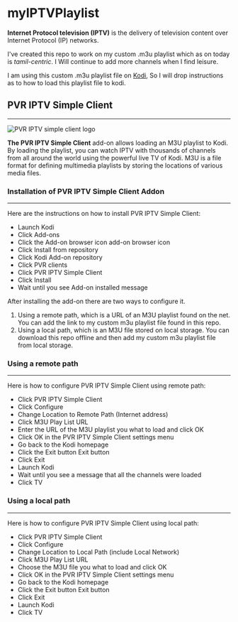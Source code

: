 # myIPTVPlaylist

**Internet Protocol television (IPTV)** is the delivery of television content over Internet Protocol (IP) networks.

I've created this repo to work on my custom .m3u playlist which as on today is *tamil-centric*. I Will continue to add more channels when I find leisure. 

I am using this custom .m3u playlist file on [Kodi](https://kodi.tv/ "Kodi"), So I will drop instructions as to how to load this playlist file to kodi.  

## PVR IPTV Simple Client 
--------------------------
![PVR IPTV simple client logo](https://kodi.tv/images/addons/matrix/pvr.iptvsimple/icon.png)

**The PVR IPTV Simple Client** add-on allows loading an M3U playlist to Kodi. By loading the playlist, you can watch IPTV with thousands of channels from all around the world using the powerful live TV of Kodi. M3U is a file format for defining multimedia playlists by storing the locations of various media files.

### Installation of PVR IPTV Simple Client Addon
--------------------------------------------------
Here are the instructions on how to install PVR IPTV Simple Client:
* Launch Kodi
* Click Add-ons
* Click the Add-on browser icon  add-on browser icon
* Click Install from repository
* Click Kodi Add-on repository
* Click PVR clients
* Click PVR IPTV Simple Client
* Click Install
* Wait until you see Add-on installed message

After installing the add-on there are two ways to configure it. 
1. Using a remote path, which is a URL of an M3U playlist found on the net. You can add the link to my custom m3u playlist file found in this repo.
2. Using a local path, which is an M3U file stored on local storage. You can download this repo offline and then add my custom m3u playlist file from local storage.

### Using a remote path
--------------------------
Here is how to configure PVR IPTV Simple Client using remote path:
* Click PVR IPTV Simple Client
* Click Configure
* Change Location to Remote Path (Internet address)
* Click M3U Play List URL
* Enter the URL of the M3U playlist you what to load and click OK
* Click OK in the PVR IPTV Simple Client settings menu
* Go back to the Kodi homepage
* Click the Exit button  Exit button
* Click Exit
* Launch Kodi
* Wait until you see a message that all the channels were loaded
* Click TV

### Using a local path
------------------------
Here is how to configure PVR IPTV Simple Client using local path:
* Click PVR IPTV Simple Client
* Click Configure
* Change Location to Local Path (include Local Network)
* Click M3U Play List URL
* Choose the M3U file you what to load and click OK
* Click OK in the PVR IPTV Simple Client settings menu
* Go back to the Kodi homepage
* Click the Exit button  Exit button
* Click Exit
* Launch Kodi
* Click TV
